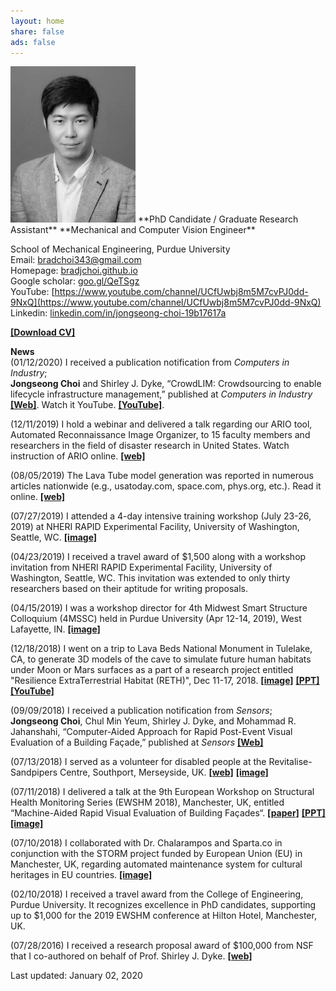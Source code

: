 ```yaml
---
layout: home
share: false
ads: false
---
```

 
<img src="selfie4.jpg" width="200">    
**PhD Candidate / Graduate Research Assistant**     
**Mechanical and Computer Vision Engineer**

School of Mechanical Engineering, Purdue University  
Email: bradchoi343@gmail.com   
Homepage: [bradjchoi.github.io](https://bradjchoi.github.io)    
Google scholar: [goo.gl/QeTSgz](https://goo.gl/QeTSgz)    
YouTube: [https://www.youtube.com/channel/UCfUwbj8m5M7cvPJ0dd-9NxQ](https://www.youtube.com/channel/UCfUwbj8m5M7cvPJ0dd-9NxQ)   
Linkedin: [linkedin.com/in/jongseong-choi-19b17617a](https://www.linkedin.com/in/jongseong-choi-19b17617a)

[**[Download CV]**](https://bradjchoi.github.io/Curriculum_Vitae_JongseongChoi_02Jan2020.pdf)

**News**  
(01/12/2020) I received a publication notification from *Computers in Industry*;  
**Jongseong Choi** and Shirley J. Dyke, “CrowdLIM: Crowdsourcing to enable lifecycle infrastructure management,” published at *Computers in Industry* [**[Web]**](https://www-sciencedirect-com.ezproxy.lib.purdue.edu/science/article/pii/S0166361519304981?dgcid=author). Watch it YouTube. [**[YouTube]**](https://www-sciencedirect-com.ezproxy.lib.purdue.edu/science/article/pii/S0166361519304981?dgcid=author).
 
(12/11/2019) I hold a webinar and delivered a talk regarding our ARIO tool, Automated Reconnaissance Image Organizer, to 15 faculty members and researchers in the field of disaster research in United States. Watch instruction of ARIO online. [**[web]**](https://www.youtube.com/watch?v=aKIj7sRVBv8)   

(08/05/2019) The Lava Tube model generation was reported in numerous articles nationwide (e.g., usatoday.com, space.com, phys.org, etc.). Read it online. [**[web]**](https://phys.org/news/2019-07-humans-lava-tubes-moon.html)     

(07/27/2019) I attended a 4-day intensive training workshop (July 23-26, 2019) at NHERI RAPID Experimental Facility, University of Washington, Seattle, WC. [**[image]**](https://bradjchoi.github.io/news_NHERI.jpg)

(04/23/2019) I received a travel award of $1,500 along with a workshop invitation from NHERI RAPID Experimental Facility, University of Washington, Seattle, WC. This invitation was extended to only thirty researchers based on their aptitude for writing proposals.

(04/15/2019) I was a workshop director for 4th Midwest Smart Structure Colloquium (4MSSC) held in Purdue University (Apr 12-14, 2019), West Lafayette, IN. [**[image]**](https://bradjchoi.github.io/news_4MSSC.jpg)

(12/18/2018) I went on a trip to Lava Beds National Monument in Tulelake, CA, to generate 3D models of the cave to simulate future human habitats under Moon or Mars surfaces as a part of a research project entitled "Resilience ExtraTerrestrial Habitat (RETH)", Dec 11-17, 2018. [**[image]**](https://bradjchoi.github.io/news_LavaTube.jpg) [**[PPT]**](https://bradjchoi.github.io/news_LavaTube.pdf) [**[YouTube]**](https://youtu.be/3PKLfVCvRDA)

(09/09/2018) I received a publication notification from *Sensors*;  
**Jongseong Choi**, Chul Min Yeum, Shirley J. Dyke, and Mohammad R. Jahanshahi, “Computer-Aided Approach for Rapid Post-Event Visual Evaluation of a Building Façade,” published at *Sensors* [**[Web]**](http://www.mdpi.com/1424-8220/18/9/3017)  

(07/13/2018)  I served as a volunteer for disabled people at the Revitalise-Sandpipers Centre, Southport, Merseyside, UK. [**[web]**](http://revitalise.org.uk/respite-holidays/our-centres/sandpipers/)   [**[image]**](https://bradjchoi.github.io/news_Revitalise.jpg)

(07/11/2018)  I delivered a talk at the 9th European Workshop on Structural Health Monitoring Series (EWSHM 2018), Manchester, UK, entitled “Machine-Aided Rapid Visual Evaluation of Building Façades“. [**[paper]**](https://www.ndt.net/search/docs.php3?showForm=off&id=23205) [**[PPT]**](https://bradjchoi.github.io/news_EWSHM2018_PPT.pdf) [**[image]**](https://bradjchoi.github.io/news_EWSHM2018.jpg)  

(07/10/2018)  I collaborated with Dr. Chalarampos and Sparta.co in conjunction with the STORM project funded by European Union (EU) in Manchester, UK, regarding automated maintenance system for cultural heritages in EU countries. [**[image]**](https://bradjchoi.github.io/news_STORM.jpg)

(02/10/2018)  I received a travel award from the College of Engineering, Purdue University. It recognizes excellence in PhD candidates, supporting up to $1,000 for the 2019 EWSHM conference at Hilton Hotel, Manchester, UK.

(07/28/2016)  I received a research proposal award of $100,000 from NSF that I co-authored on behalf of Prof. Shirley J. Dyke. [**[web]**](https://www.nsf.gov/awardsearch/showAward?AWD_ID=1645047)   

Last updated: January 02, 2020
